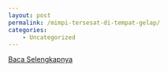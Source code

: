 ```yaml
---
layout: post
permalink: /mimpi-tersesat-di-tempat-gelap/
categories:
    - Uncategorized
---
```


[Baca Selengkapnya](/05)